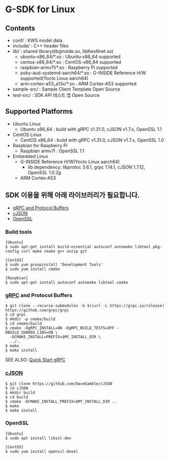 # G-SDK for Linux

## Contents
* conf/ : KWS model data
* include/ : C++ header files
* lib/ : shared library(libginside.so, libKwsRnet.so)
  - ubuntu-x86_64/*.so : Ubuntu-x86_64 supported
  - centos-x86_64/*.so : CentOS-x86_64 supported
  - raspbian-armv7l/*.so : Raspberry Pi supported
  - poky-aud-systemd-aarch64/*.so : G-INSIDE Reference H/W supported(Yocto Linux aarch64)
  - arm-cortex-a53_a13x/*.so : ARM Cortex-A53 supported
* sample-src/ : Sample Client Template Open Source
* test-src/ : SDK API 테스트 앱 Open Source

## Supported Platforms
* Ubuntu Linux
  * Ubuntu x86_64 : build with gRPC v1.31.0, cJSON v1.7.x, OpenSSL 1.1
* CentOS Linux
  * CentOS x86_64 : build with gRPC v1.31.0, cJSON v1.7.x, OpenSSL 1.0
* Raspbian for Raspberry Pi
  * Raspbian armv7l : OpenSSL 1.1
* Embedded Linux
  * G-INSIDE Reference H/W(Yocto Linux aarch64)
    - lib dependency: libprotoc 3.6.1, grpc 1.14.1, cJSON 1.7.12, OpenSSL 1.0.2g
  * ARM Cortex-A53

## SDK 이용을 위해 아래 라이브러리가 필요합니다.
* [gRPC and Protocol Buffers](#grpc)
* [cJSON](#cjson)
* [OpenSSL](#openssl)

### Build tools

```
[Ubuntu]
$ sudo apt-get install build-essential autoconf automake libtool pkg-config curl make cmake g++ unzip git

[CentOS]
$ sudo yum groupinstall 'Development Tools'
$ sudo yum install cmake

[Raspbian]
$ sudo apt-get install autoconf automake libtool cmake
```
   
### [gRPC](https://github.com/grpc/grpc) and Protocol Buffers

```
$ git clone --recurse-submodules -b $(curl -L https://grpc.io/release) https://github.com/grpc/grpc
$ cd grpc
$ mkdir -p cmake/build
$ cd cmake/build
$ cmake -DgRPC_INSTALL=ON -DgRPC_BUILD_TESTS=OFF -DBUILD_SHARED_LIBS=ON \
  -DCMAKE_INSTALL=PREFIX=$MY_INSTALL_DIR \
  ../..
$ make
$ make install
```
SEE ALSO: [Quick Start gRPC](https://grpc.io/docs/languages/cpp/quickstart/)

### [cJSON](https://github.com/DaveGamble/cJSON)

```
$ git clone https://github.com/DaveGamble/cJSON
$ cd cJSON
$ mkdir build
$ cd build
$ cmake -DCMAKE_INSTALL_PREFIX=$MY_INSTALL_DIR ..
$ make
$ make install
```
### OpenSSL

```
[Ubuntu]
$ sudo apt install libssl-dev

[CentOS]
$ sudo yum install openssl-devel
```
